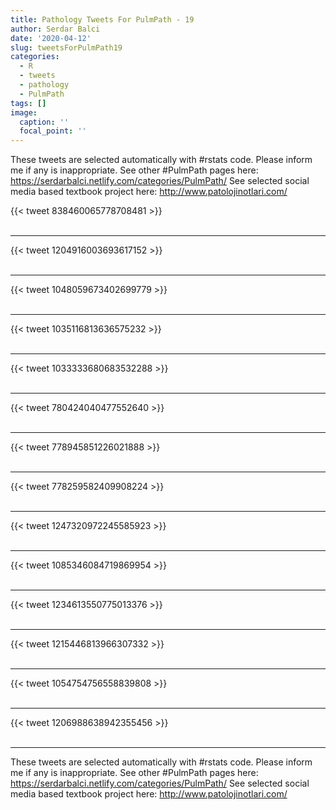 ```yaml
---
title: Pathology Tweets For PulmPath - 19
author: Serdar Balci
date: '2020-04-12'
slug: tweetsForPulmPath19
categories:
  - R
  - tweets
  - pathology
  - PulmPath
tags: []
image:
  caption: ''
  focal_point: ''
---
```



These tweets are selected automatically with #rstats code. Please inform me if any is inappropriate.
See other #PulmPath pages here: https://serdarbalci.netlify.com/categories/PulmPath/ 
See selected social media based textbook project here: http://www.patolojinotlari.com/

{{< tweet 838460065778708481 >}}
<br>
<br>
<hr>
{{< tweet 1204916003693617152 >}}
<br>
<br>
<hr>
{{< tweet 1048059673402699779 >}}
<br>
<br>
<hr>
{{< tweet 1035116813636575232 >}}
<br>
<br>
<hr>
{{< tweet 1033333680683532288 >}}
<br>
<br>
<hr>
{{< tweet 780424040477552640 >}}
<br>
<br>
<hr>
{{< tweet 778945851226021888 >}}
<br>
<br>
<hr>
{{< tweet 778259582409908224 >}}
<br>
<br>
<hr>
{{< tweet 1247320972245585923 >}}
<br>
<br>
<hr>
{{< tweet 1085346084719869954 >}}
<br>
<br>
<hr>
{{< tweet 1234613550775013376 >}}
<br>
<br>
<hr>
{{< tweet 1215446813966307332 >}}
<br>
<br>
<hr>
{{< tweet 1054754756558839808 >}}
<br>
<br>
<hr>
{{< tweet 1206988638942355456 >}}
<br>
<br>
<hr>


These tweets are selected automatically with #rstats code. Please inform me if any is inappropriate.
See other #PulmPath pages here: https://serdarbalci.netlify.com/categories/PulmPath/ 
See selected social media based textbook project here: http://www.patolojinotlari.com/
